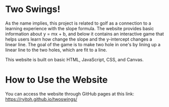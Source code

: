 # Two Swings!
As the name implies, this project is related to golf as a connection to a learning experience with the slope formula. The website provides basic information about y = mx + b, and below it contains an interactive game that helps users learn how change the slope and the y-intercept changes a linear line. The goal of the game is to make two hole in one's by lining up a linear line to the two holes, which are fit to a line. 

This website is built on basic HTML, JavaScript, CSS, and Canvas. 

# How to Use the Website
You can access the website through GitHub pages at this link: https://ryjtoh.github.io/twoswings/
